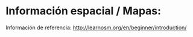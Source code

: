 # Información espacial \/ Mapas:

Información de referencia: [http:\/\/learnosm.org\/en\/beginner\/introduction\/](http://learnosm.org/en/beginner/introduction/)
